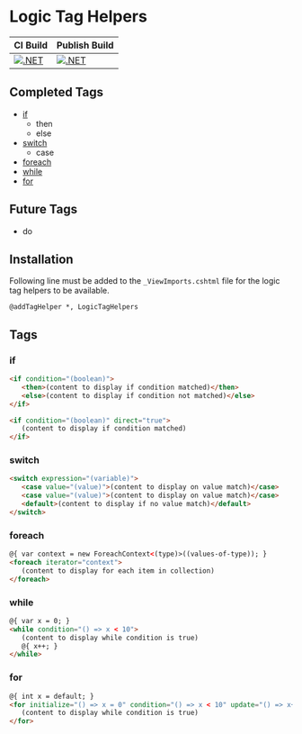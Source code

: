 # Logic Tag Helpers

| CI Build | Publish Build |
| -------- | ------------- |
| [![.NET](https://github.com/StuffOfInterest/LogicTagHelpers/actions/workflows/build-test.yml/badge.svg)](https://github.com/StuffOfInterest/LogicTagHelpers/actions/workflows/build-test.yml) | [![.NET](https://github.com/StuffOfInterest/LogicTagHelpers/actions/workflows/build-test-publish.yml/badge.svg)](https://github.com/StuffOfInterest/LogicTagHelpers/actions/workflows/build-test-publish.yml) |

## Completed Tags

* [if](#if)
  * then
  * else
* [switch](#switch)
  * case
* [foreach](#foreach)
* [while](#while)
* [for](#for)

## Future Tags

* do

## Installation

Following line must be added to the `_ViewImports.cshtml` file for the logic tag helpers to be available.

```
@addTagHelper *, LogicTagHelpers
```

## Tags

### if

```html
<if condition="(boolean)">
   <then>(content to display if condition matched)</then>
   <else>(content to display if condition not matched)</else>
</if>
```

```html
<if condition="(boolean)" direct="true">
   (content to display if condition matched)
</if>
```

### switch

```html
<switch expression="(variable)">
   <case value="(value)">(content to display on value match)</case>
   <case value="(value)">(content to display on value match)</case>
   <default>(content to display if no value match)</default>
</switch>
```

### foreach

```html
@{ var context = new ForeachContext<(type)>((values-of-type)); }
<foreach iterator="context">
   (content to display for each item in collection)
</foreach>
```

### while

```html
@{ var x = 0; }
<while condition="() => x < 10">
   (content to display while condition is true)
   @{ x++; }
</while>
```

### for
```html
@{ int x = default; }
<for initialize="() => x = 0" condition="() => x < 10" update="() => x++">
   (content to display while condition is true)
</for>
```